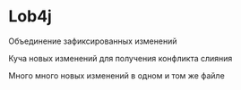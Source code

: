# Lob4j
Объединение зафиксированных изменений

Куча новых изменений для получения конфликта слияния

Много много новых изменений в одном и том же файле